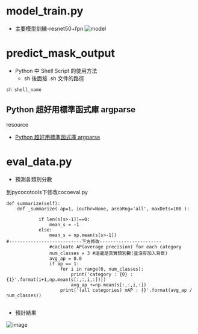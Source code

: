 # model_train.py
* 主要模型訓練-resnet50+fpn
![model](https://user-images.githubusercontent.com/22143034/120103296-86b6c900-c181-11eb-8db9-cae3112f08b8.png)

# predict_mask_output

* Python 中 Shell Script 的使用方法
    * sh 後面接 .sh 文件的路徑
```
sh shell_name
```
## Python 超好用標準函式庫 argparse
resource
* [Python 超好用標準函式庫 argparse](https://dboyliao.medium.com/python-%E8%B6%85%E5%A5%BD%E7%94%A8%E6%A8%99%E6%BA%96%E5%87%BD%E5%BC%8F%E5%BA%AB-argparse-4eab2e9dcc69)

# eval_data.py

* 預測各類別分數

到pycocotools下修改cocoeval.py

```
def summarize(self):
    def _summarize( ap=1, iouThr=None, areaRng='all', maxDets=100 ):
    
            if len(s[s>-1])==0:
                mean_s = -1
            else:
                mean_s = np.mean(s[s>-1])    
#---------------------------下方修改-----------------------    
                #cacluate AP(average precision) for each category
                num_classes = 3 #這邊是真實類別數(並沒有加入背景)
                avg_ap = 0.0
                if ap == 1:
                    for i in range(0, num_classes):
                        print('category : {0} : {1}'.format(i+1,np.mean(s[:,:,i,:])))
                        avg_ap +=np.mean(s[:,:,i,:])
                    print('(all categories) mAP : {}'.format(avg_ap / num_classes))
    
```

* 預計結果

![image](https://user-images.githubusercontent.com/22143034/120103408-0c3a7900-c182-11eb-8c7d-ae65e370f7c5.png)
